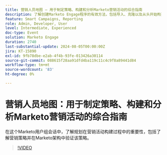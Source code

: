 ```yaml
---
title: 营销人员地图 — 用于制定策略、构建和分析Marketo营销活动的综合指南
description: 了解创建Marketo Engage程序的有效方法，包括导入、克隆以及从头开始构建。 自定义Marketo Engage模板以满足品牌标准并管理资产和期间成本。
feature: Smart Campaigns, Reporting
role: Admin, Developer, User
level: Intermediate, Experienced
doc-type: Event
solution: Marketo Engage
duration: 2740
last-substantial-update: 2024-08-05T00:00:00Z
jira: KT-15890
exl-id: 9fb78dbe-e2ab-4f4b-93fe-013426a30114
source-git-commit: 088615f28aa91dfd4ba119c11c4c9f8a89441d84
workflow-type: tm+mt
source-wordcount: '83'
ht-degree: 0%

---
```


# 营销人员地图：用于制定策略、构建和分析Marketo营销活动的综合指南

在这个Marketo用户组会话中，了解规划在营销活动构建过程中的重要性，包括了解营销策略并在Marketo架构中验证该策略。

>[!VIDEO](https://video.tv.adobe.com/v/3432223/?learn=on)

